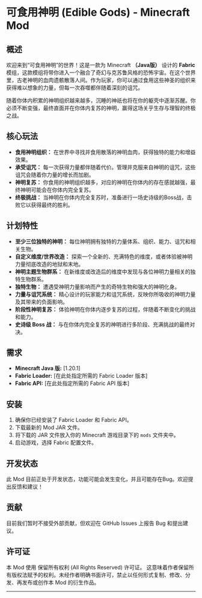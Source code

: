 # 可食用神明 (Edible Gods) - Minecraft Mod

## 概述

欢迎来到“可食用神明”的世界！这是一款为 Minecraft **（Java版）** 设计的 **Fabric** 模组，这款模组将带你进入一个融合了奇幻与克苏鲁风格的恐怖宇宙。在这个世界里，古老神明的血肉遗骸散落人间。作为玩家，你可以通过食用这些神圣的组织来获得难以想象的力量，但每一次吞噬都伴随着深刻的诅咒。

随着你体内积累的神明组织越来越多，沉睡的神祇也将在你的躯壳中逐渐苏醒。你必须不断变强，最终直面并在你体内复苏的神明，赢得这场关乎生存与理智的终极之战。

## 核心玩法

*   **食用神明组织：** 在世界中寻找并食用散落的神明血肉，获得独特的能力和增益效果。
*   **承受诅咒：** 每一次获得力量都伴随着代价。管理并克服来自神明的诅咒，这些诅咒会随着你力量的增长而加剧。
*   **神明复苏：** 你食用的神明组织越多，对应的神明在你体内的存在感就越强，最终神明可能会在你体内完全复苏。
*   **终极挑战：** 当神明在你体内完全复苏时，准备进行一场史诗级的Boss战，击败它以获得最终的胜利。

## 计划特性

*   **至少三位独特的神明：** 每位神明拥有独特的力量体系、组织、能力、诅咒和相关生物。
*   **自定义维度/世界改造：** 探索一个全新的、充满特色的维度，或者体验被神明力量彻底改造的地狱和末地。
*   **神明主题生物群系：** 在新维度或改造后的维度中发现与各位神明力量相关的独特生物群系。
*   **独特生物：** 遭遇受神明力量影响而产生的奇特生物和强大的神明化身。
*   **力量与诅咒系统：** 精心设计的玩家能力和诅咒系统，反映你所吸收的神明力量及其带来的负面影响。
*   **阶段性神明复苏：** 体验神明在你体内逐步复苏的过程，伴随着不断变化的挑战和能力。
*   **史诗级 Boss 战：** 与在你体内完全复苏的神明进行多阶段、充满挑战的最终对决。

## 需求

*   **Minecraft Java 版:** [1.20.1]
*   **Fabric Loader:** [在此处指定所需的 Fabric Loader 版本]
*   **Fabric API:** [在此处指定所需的 Fabric API 版本]

## 安装

1.  确保你已经安装了 Fabric Loader 和 Fabric API。
2.  下载最新的 Mod JAR 文件。
3.  将下载的 JAR 文件放入你的 Minecraft 游戏目录下的 `mods` 文件夹中。
4.  启动游戏，选择 Fabric 配置文件。

## 开发状态

此 Mod 目前正处于开发状态，功能可能会发生变化，并且可能存在Bug。欢迎提出反馈和建议！

## 贡献 

目前我们暂时不接受外部贡献，但欢迎在 GitHub Issues 上报告 Bug 和提出建议。

## 许可证 

本 Mod 使用 保留所有权利 (All Rights Reserved) 许可证。
这意味着作者保留所有版权法赋予的权利。未经作者明确书面许可，禁止以任何形式复制、修改、分发、再发布或创作本 Mod 的衍生作品。

---
